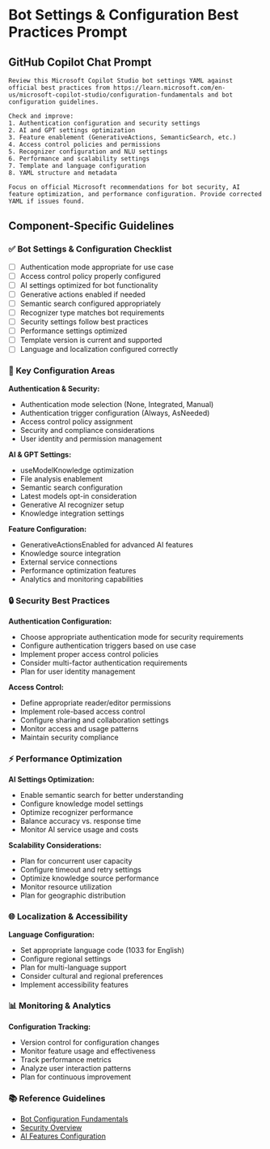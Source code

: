 # Bot Settings & Configuration Best Practices Prompt

## GitHub Copilot Chat Prompt

```
Review this Microsoft Copilot Studio bot settings YAML against official best practices from https://learn.microsoft.com/en-us/microsoft-copilot-studio/configuration-fundamentals and bot configuration guidelines.

Check and improve:
1. Authentication configuration and security settings
2. AI and GPT settings optimization
3. Feature enablement (GenerativeActions, SemanticSearch, etc.)
4. Access control policies and permissions
5. Recognizer configuration and NLU settings
6. Performance and scalability settings
7. Template and language configuration
8. YAML structure and metadata

Focus on official Microsoft recommendations for bot security, AI feature optimization, and performance configuration. Provide corrected YAML if issues found.
```

## Component-Specific Guidelines

### ✅ Bot Settings & Configuration Checklist
- [ ] Authentication mode appropriate for use case
- [ ] Access control policy properly configured
- [ ] AI settings optimized for bot functionality
- [ ] Generative actions enabled if needed
- [ ] Semantic search configured appropriately
- [ ] Recognizer type matches bot requirements
- [ ] Security settings follow best practices
- [ ] Performance settings optimized
- [ ] Template version is current and supported
- [ ] Language and localization configured correctly

### 🎯 Key Configuration Areas

**Authentication & Security:**
- Authentication mode selection (None, Integrated, Manual)
- Authentication trigger configuration (Always, AsNeeded)
- Access control policy assignment
- Security and compliance considerations
- User identity and permission management

**AI & GPT Settings:**
- useModelKnowledge optimization
- File analysis enablement
- Semantic search configuration
- Latest models opt-in consideration
- Generative AI recognizer setup
- Knowledge integration settings

**Feature Configuration:**
- GenerativeActionsEnabled for advanced AI features
- Knowledge source integration
- External service connections
- Performance optimization features
- Analytics and monitoring capabilities

### 🔒 Security Best Practices

**Authentication Configuration:**
- Choose appropriate authentication mode for security requirements
- Configure authentication triggers based on use case
- Implement proper access control policies
- Consider multi-factor authentication requirements
- Plan for user identity management

**Access Control:**
- Define appropriate reader/editor permissions
- Implement role-based access control
- Configure sharing and collaboration settings
- Monitor access and usage patterns
- Maintain security compliance

### ⚡ Performance Optimization

**AI Settings Optimization:**
- Enable semantic search for better understanding
- Configure knowledge model settings
- Optimize recognizer performance
- Balance accuracy vs. response time
- Monitor AI service usage and costs

**Scalability Considerations:**
- Plan for concurrent user capacity
- Configure timeout and retry settings
- Optimize knowledge source performance
- Monitor resource utilization
- Plan for geographic distribution

### 🌐 Localization & Accessibility

**Language Configuration:**
- Set appropriate language code (1033 for English)
- Configure regional settings
- Plan for multi-language support
- Consider cultural and regional preferences
- Implement accessibility features

### 📊 Monitoring & Analytics

**Configuration Tracking:**
- Version control for configuration changes
- Monitor feature usage and effectiveness
- Track performance metrics
- Analyze user interaction patterns
- Plan for continuous improvement

### 📚 Reference Guidelines
- [Bot Configuration Fundamentals](https://learn.microsoft.com/en-us/microsoft-copilot-studio/configuration-fundamentals)
- [Security Overview](https://learn.microsoft.com/en-us/microsoft-copilot-studio/security-overview)
- [AI Features Configuration](https://learn.microsoft.com/en-us/microsoft-copilot-studio/advanced-ai-features)
